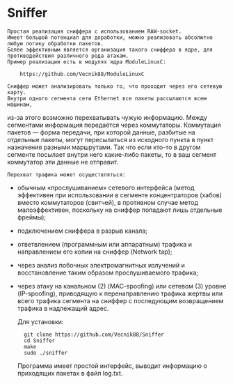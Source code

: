 # Sniffer

	Простая реализация сниффера с использованием RAW-socket. 
	Имеет большой потенциал для доработки, можно реализовать абсолютно любую логику обработки пакетов.
	Более эффективным является организация такого сниффера в ядре, для противодействия различного рода атакам. 
	Пример реализации есть в модулях ядра ModuleLinuxC:

		https://github.com/Vecnik88/ModuleLinuxC

	Сниффер может анализировать только то, что проходит через его сетевую карту. 
	Внутри одного сегмента сети Ethernet все пакеты рассылаются всем машинам,
из-за этого возможно перехватывать чужую информацию.
	Между сегментами информация передаётся через коммутаторы.
	Коммутация пакетов — форма передачи, при которой данные, разбитые на отдельные пакеты, 
могут пересылаться из исходного пункта в пункт назначения разными маршрутами. 
	Так что если кто-то в другом сегменте посылает внутри него какие-либо пакеты, то в ваш
сегмент коммутатор эти данные не отправит.

	Перехват трафика может осуществляться:

- обычным «прослушиванием» сетевого интерфейса (метод эффективен при использовании в сегменте концентраторов 
  (хабов) вместо коммутаторов (свитчей), в противном случае метод малоэффективен, 
  поскольку на сниффер попадают лишь отдельные фреймы);

- подключением сниффера в разрыв канала;
	
- ответвлением (программным или аппаратным) трафика и направлением его копии на сниффер (Network tap);
	
- через анализ побочных электромагнитных излучений и восстановление таким образом прослушиваемого трафика;
	
- через атаку на канальном (2) (MAC-spoofing) или сетевом (3) уровне (IP-spoofing),
  приводящую к перенаправлению трафика жертвы или всего трафика сегмента на сниффер с последующим 
  возвращением трафика в надлежащий адрес.

	Для установки:

		git clone https://github.com/Vecnik88/Sniffer
		cd Sniffer
		make
		sudo ./sniffer

	Программа имеет простой интерфейс, выводит информацию о приходящих пакетах в файл log.txt.